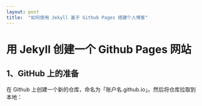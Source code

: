 ```yaml
---
layout: post
title:  "如何使用 Jekyll 基于 Github Pages 搭建个人博客"
---
```

# 用 Jekyll 创建一个 Github Pages 网站

## 1、GitHub 上的准备

在 Github 上创建一个新的仓库，命名为「账户名.github.io」。然后将仓库拉取到本地：

